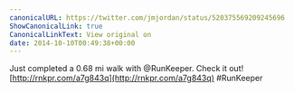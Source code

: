 ```yaml
---
canonicalURL: https://twitter.com/jmjordan/status/520375569209245696
ShowCanonicalLink: true
CanonicalLinkText: View original on
date: 2014-10-10T00:49:38+00:00
---
```

Just completed a 0.68 mi walk with @RunKeeper. Check it out! [http://rnkpr.com/a7g843q](http://rnkpr.com/a7g843q) #RunKeeper